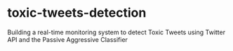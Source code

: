 # toxic-tweets-detection
Building a real-time monitoring system to detect Toxic Tweets using Twitter API and the Passive Aggressive Classifier
